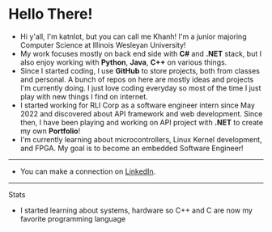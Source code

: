 # Hello There! 

- Hi y'all, I'm katnlot, but you can call me Khanh! I'm a junior majoring Computer Science at Illinois Wesleyan University!
- My work focuses mostly on back end side with <b>C#</b> and <b>.NET</b> stack, but I also enjoy working with <b>Python</b>, <b>Java</b>, <b>C++</b> on various things. 
- Since I started coding, I use <b>GitHub</b> to store projects, both from classes and personal. A bunch of repos on here are mostly ideas and projects I'm currently doing. I just love coding everyday so most of the time I just play with new things I find on internet.
- I started working for RLI Corp as a software engineer intern since May 2022 and discovered about API framework and web development. Since then, I have been playing and working on API project with <b>.NET</b> to create my own <b>Portfolio</b>!
- I'm currently learning about microcontrollers, Linux Kernel development, and FPGA. My goal is to become an embedded Software Engineer! 
--- 
- You can make a connection on <a href="https://www.linkedin.com/in/an-khanh-tran/" target="_blank">LinkedIn</a>. 


---
Stats
- I started learning about systems, hardware so C++ and C are now my favorite programming language
